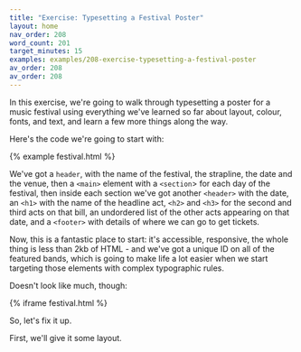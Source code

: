 ```yaml
---
title: "Exercise: Typesetting a Festival Poster"
layout: home
nav_order: 208
word_count: 201
target_minutes: 15
examples: examples/208-exercise-typesetting-a-festival-poster
av_order: 208
av_order: 208
---
```

In this exercise, we're going to walk through typesetting a poster for a music festival using everything we've learned so far about layout, colour, fonts, and text, and learn a few more things along the way.

Here's the code we're going to start with:

{% example festival.html %}

We've got a `header`, with the name of the festival, the strapline, the date and the venue, then a `<main>` element with a `<section`> for each day of the festival, then inside each section we've got another `<header>` with the date, an `<h1>` with the name of the headline act, `<h2>` and `<h3>` for the second and third acts on that bill, an undordered list of the other acts appearing on that date, and a `<footer>` with details of where we can go to get tickets.

Now, this is a fantastic place to start: it's accessible, responsive, the whole thing is less than 2kb of HTML - and we've got a unique ID on all of the featured bands, which is going to make life a lot easier when we start targeting those elements with complex typographic rules.

Doesn't look like much, though:

{% iframe festival.html %}

So, let's fix it up.

First, we'll give it some layout.

